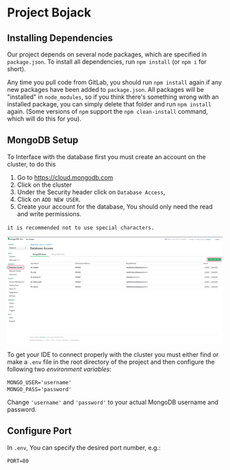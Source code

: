 # Project Bojack

## Installing Dependencies

Our project depends on several node packages, which are specified in `package.json`. To install all
dependencies, run `npm install` (or `npm i` for short).

Any time you pull code from GitLab, you should run `npm install` again if any new packages have been
added to `package.json`. All packages will be "installed" in `node_modules`, so if you think there's
something wrong with an installed package, you can simply delete that folder and run `npm install`
again. (Some versions of `npm` support the `npm clean-install` command, which will do this for you).

## MongoDB Setup
To Interface with the database first you must create an account on the cluster, to do this 
1. Go to https://cloud.mongodb.com 
2. Click on the cluster
3. Under the Security header click on `Database Access`, 
4. Click on `ADD NEW USER`. 
5. Create your account for the database, You should only need the read and write permissions. 

`it is recommended not to use special characters.`

![Important Locations for cluster access](public/images/ClusterAccess.png)

To get your IDE to connect properly with the cluster you must either find or make a `.env` file in 
the root directory of the project and then configure the following two _environment variables_:

```
MONGO_USER='username'
MONGO_PASS='password'
```

Change `'username'` and `'password'` to your actual MongoDB username and password.

## Configure Port

In `.env`, You can specify the desired port number, e.g.:

```
PORT=80
```
